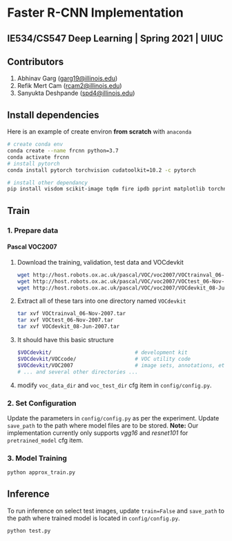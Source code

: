 # Faster R-CNN Implementation
## IE534/CS547 Deep Learning | Spring 2021 | UIUC

## Contributors
1. Abhinav Garg (garg19@illinois.edu)
2. Refik Mert Cam (rcam2@illinois.edu)
3. Sanyukta Deshpande (spd4@illinois.edu)

## Install dependencies
Here is an example of create environ **from scratch** with `anaconda`

```sh
# create conda env
conda create --name frcnn python=3.7
conda activate frcnn
# install pytorch
conda install pytorch torchvision cudatoolkit=10.2 -c pytorch

# install other dependancy
pip install visdom scikit-image tqdm fire ipdb pprint matplotlib torchnet
```

## Train

### 1. Prepare data

#### Pascal VOC2007

1. Download the training, validation, test data and VOCdevkit

   ```Bash
   wget http://host.robots.ox.ac.uk/pascal/VOC/voc2007/VOCtrainval_06-Nov-2007.tar
   wget http://host.robots.ox.ac.uk/pascal/VOC/voc2007/VOCtest_06-Nov-2007.tar
   wget http://host.robots.ox.ac.uk/pascal/VOC/voc2007/VOCdevkit_08-Jun-2007.tar
   ```

2. Extract all of these tars into one directory named `VOCdevkit`

   ```Bash
   tar xvf VOCtrainval_06-Nov-2007.tar
   tar xvf VOCtest_06-Nov-2007.tar
   tar xvf VOCdevkit_08-Jun-2007.tar
   ```

3. It should have this basic structure

   ```Bash
   $VOCdevkit/                           # development kit
   $VOCdevkit/VOCcode/                   # VOC utility code
   $VOCdevkit/VOC2007                    # image sets, annotations, etc.
   # ... and several other directories ...
   ```

4. modify `voc_data_dir` and `voc_test_dir` cfg item in `config/config.py`.

### 2. Set Configuration
Update the parameters in `config/config.py` as per the experiment. 
Update `save_path` to the path where model files are to be stored.
**Note:** Our implementation currently only supports *vgg16* and *resnet101* for `pretrained_model` cfg item.

### 3. Model Training
```bash
python approx_train.py 
```

## Inference
To run inference on select test images, update `train=False` and `save_path` to the path where trained model is located in `config/config.py`.
```bash
python test.py 
```

